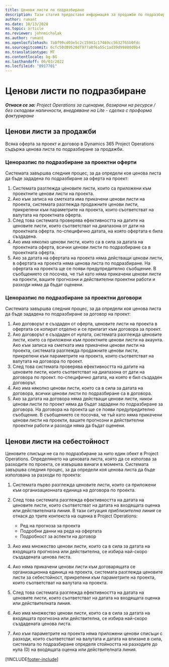 ```yaml
---
title: Ценови листи по подразбиране
description: Тази статия предоставя информация за продажби по подразбиране и разходи ценови листи в Project Operations.
author: rumant
ms.date: 10/13/2020
ms.topic: article
ms.reviewer: johnmichalak
ms.author: rumant
ms.openlocfilehash: 7a8f99cd03e5c2c15941c17469cc5632765b0fdc
ms.sourcegitcommit: 6cfc50d89528df977a8f6a55c1ad39d99800d9b4
ms.translationtype: MT
ms.contentlocale: bg-BG
ms.lasthandoff: 06/03/2022
ms.locfileid: "8917701"
---
```

# <a name="default-price-lists"></a>Ценови листи по подразбиране

_**Отнася се за:** Project Operations за сценарии, базирани на ресурси / без складови наличности, внедряване на Lite - сделка с проформа фактуриране_

## <a name="sales-price-lists"></a>Ценови листи за продажби

Всяка оферта за проект и договор в Dynamics 365 Project Operations съдържа ценова листа по подразбиране за продажби. 

### <a name="price-list-default-on-project-quotes"></a>Ценоразпис по подразбиране за проектни оферти
Системата завършва следния процес, за да определи коя ценова листа да бъде зададена по подразбиране за оферта на проект:

1. Системата разглежда ценовите листи, които са приложени към проектните ценови листи на проекта. 
2. Ако към записа на сметката има прикачени ценови листи на проекта, системата разглежда продажните ценови листи, прикрепени към параметрите на проекта, които съответстват на валутата на проектната оферта.
3. След това системата проверява ефективността на датите на ценовите листи, които съответстват на диапазона от дати на проектната оферта. по-специфично датата, на която офертата е била създадена.
4. Ако има няколко ценови листи, които са в сила за датата на проектната оферта, всички ценови листи по подразбиране са в проектната оферта.
5. Ако за датата на офертата на проекта няма действащи ценови листи, в офертата на проекта няма ценова листа по подразбиране. На офертата на проекта ще се появи предупредително съобщение. В съобщението се посочва, че тъй като няма прикачени ценови листи на проекти, вашите прогнозни и действителни проектни работи и разходи няма да бъдат оценени.

### <a name="price-list-default-on-project-contracts"></a>Ценоразпис по подразбиране за проектни договори 
Системата завършва следния процес, за да определи коя ценова листа да бъде зададена по подразбиране за договор на проект:

1. Ако договорът е създаден от оферта, ценовите листи на проекта в офертата се копират отделно и се прилагат към договора за проект.
2. Ако договорът е създаден от нулата, системата разглежда ценовите листи, които са приложени към проектните ценови листи на акаунта. Ако към записа на сметката има прикачени ценови листи на проекта, системата разглежда продажните ценови листи, прикрепени към параметрите на проекта, които съответстват на валутата на договора по проект.
4. След това системата проверява ефективността на датите на ценовите листи, които съответстват на диапазона от дати на договора по проект. по-специфично датата, на която е бил създаден договорът.
5. Ако има няколко ценови листи, които са в сила за датата на договора, всички ценови листи по подразбиране са в договора.
6. Ако за датата на договора няма действащи ценови листи, никои ценови листи по проект няма да бъдат зададени по подразбиране за договора. На договора на проекта ще се появи предупредително съобщение. В съобщението се посочва, че тъй като няма прикачени ценови листи на проекти, вашите прогнозни и действителни проектни работи и разходи няма да бъдат оценени.

## <a name="cost-price-lists"></a>Ценови листи на себестойност

Ценовите списъци не са по подразбиране за нито един обект в Project Operations. Определянето на ценовата листа, която да се използва за разходите по проекта, се извършва винаги в момента. Системата завършва следния процес, за да определи коя ценова листа да бъде използвана за разходи по проекта:

1. Системата първо разглежда ценовите листи, които са приложени към организационната единица на договора по проекта.
2. След това системата разглежда ефективността на датата на ценовите листи, които съответстват на датата на входящата оценка или действителната линия. В тази ситуация *приблизителна линия* се отнася до трите контекста на оценка в Project Operations:

    - Ред на прогноза за проекта
    - Подробни данни на реда на офертата
    - Подробност за аспекти на договор
  
3. Ако има множество ценови листи, които са в сила за датата на входящата прогнозна или действителна, се избира най-скоро създадената ценова листа.
4. Ако няма прикачени ценови листи към договарящата се организационна единица на проекта, системата разглежда ценовите листи за себестойност, прикрепени към параметрите на проекта, които съответстват на валутата на проекта.
5. След това системата разглежда ефективността на датата на ценовите листи, които съответстват на датата на входящата оценка или действителната линия. 
6. Ако има множество ценови листи, които са в сила за датата на входящата прогнозна или действителна, се избира най-скоро създадената ценова листа.
7. Ако към параметрите на проекта няма приложени ценови списъци с разходи, които съответстват на валутата и датата на влизане в сила, системата по подразбиране определя стойността на разходите до нула (0) на входящата оценка или действителната линия.


[!INCLUDE[footer-include](../includes/footer-banner.md)]
